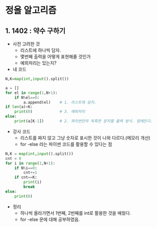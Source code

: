 # 정올 알고리즘

## 1. 1402 : 약수 구하기

- 사전 고려한 것
  - 리스트에 하나씩 담자.
  - 몇번째 출력을 어떻게 표현해줄 것인가
  - 예외처리는 있는지?
- 내 코드

```python
N,K=map(int,input().split())

a = []
for el in range(1,N+1):
    if N%el==0:
        a.append(el)	# 1. 리스트에 담자.
if len(a)<K:
    print(0)			# 3. 예외처리
else:
    print(a[K-1])		# 2. 파이썬만의 독특한 문자열 출력 방식. 맘에든다.
```

- 강사 코드
  - 리스트를 짜지 않고 그냥 숫자로 표시한 것이 나와 다르다.(메모리 개선)
  - for -else 라는 파이썬 코드를 활용할 수 있다는 점

```python
N,K = map(int,input().split())
cnt = 0
for i in range(1,N+1):
    if N%i==0:
        cnt+=1
    if cnt==K:
        print(i)
        break
else:
    print(0)
```

- 정리
  - 하나씩 올라가면서 1번째, 2번째를 int로 활용한 것을 배웠다.
  - for -else 문에 대해 공부하였음.



